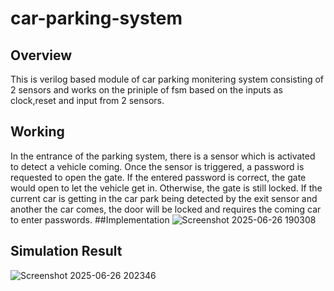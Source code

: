 # car-parking-system

## Overview
This is verilog based module of car parking monitering system consisting of 2 sensors and works on the priniple of fsm based on the inputs as clock,reset and input from 2 sensors.
## Working
In the entrance of the parking system, there is a sensor which is activated to detect a vehicle coming. Once the sensor is triggered, a password is requested to open the gate. If the entered password is correct, the gate would open to let the vehicle get in. Otherwise, the gate is still locked. If the current car is getting in the car park being detected by the exit sensor and another the car comes, the door will be locked and requires the coming car to enter passwords.
##Implementation
![Screenshot 2025-06-26 190308](https://github.com/user-attachments/assets/b0d1f4ad-40e9-4f63-800d-d0f87f42e1a7)
## Simulation Result
![Screenshot 2025-06-26 202346](https://github.com/user-attachments/assets/db517d22-fd58-42f0-b46d-70e89dd64485)
